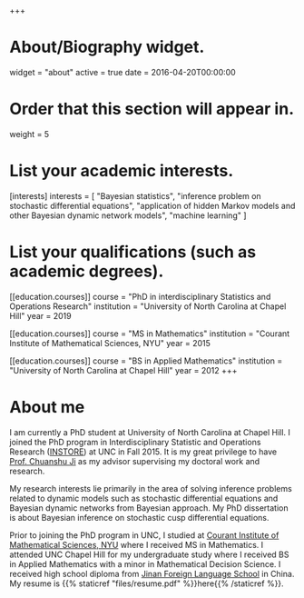 +++
# About/Biography widget.
widget = "about"
active = true
date = 2016-04-20T00:00:00

# Order that this section will appear in.
weight = 5

# List your academic interests.
[interests]
  interests = [
    "Bayesian statistics",
    "inference problem on stochastic differential equations",
    "application of hidden Markov models and other Bayesian dynamic network models",
    "machine learning"
  ]

# List your qualifications (such as academic degrees).
[[education.courses]]
  course = "PhD in interdisciplinary Statistics and Operations Research"
  institution = "University of North Carolina at Chapel Hill"
  year = 2019

[[education.courses]]
  course = "MS in Mathematics"
  institution = "Courant Institute of Mathematical Sciences, NYU"
  year = 2015

[[education.courses]]
  course = "BS in Applied Mathematics"
  institution = "University of North Carolina at Chapel Hill"
  year = 2012
+++


# About me

I am currently a PhD student at University of North Carolina at Chapel Hill. I joined the PhD program in Interdisciplinary Statistic and Operations Research ([INSTORE](https://stat-or.unc.edu/programs/interdisciplinary-statistics-and-operations-research-instore/ph-d-program-in-instore)) at UNC in Fall 2015. It is my great privilege to have [Prof. Chuanshu Ji](http://www.stat.unc.edu/faculty/ji.html) as my advisor supervising my doctoral work and research. 
 
 My research interests lie primarily in the area of solving inference problems related to dynamic models such as stochastic differential equations and Bayesian dynamic networks from Bayesian approach. My PhD dissertation is about Bayesian inference on stochastic cusp differential equations. 

 Prior to joining the PhD program in UNC, I studied at [Courant Institute of Mathematical Sciences, NYU](https://cims.nyu.edu/) where I received MS in Mathematics. I attended UNC Chapel Hill for my undergraduate study where I received BS in Applied Mathematics with a minor in Mathematical Decision Science. I received high school diploma from [Jinan Foreign Language School](jnfls.jinan.com) in China. My resume is {{% staticref "files/resume.pdf" %}}here{{% /staticref %}}.
